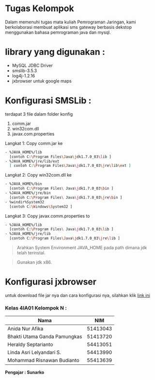 # Tugas Kelompok
Dalam memenuhi tugas mata kuliah Pemrograman Jaringan, kami berkolaborasi membuat aplikasi sms gateway berbasis dekstop menggunakan bahasa pemrograman java dan mysql.

# library yang digunakan :
  - MySQL JDBC Driver
  - smslib-3.5.3
  - log4j-1.2.16
  - jxbrowser untuk google maps

# Konfigurasi SMSLib :
terdapat 3 file dalam folder konfig 
  1. comm.jar
  2. win32com.dll
  3. javax.com.properties
 

Langkat 1: Copy comm.jar ke
```sh
- %JAVA_HOME%/lib  
  [contoh C:\Program Files\Java\jdk1.7.0_03\lib ]
- %JAVA_HOME%/jre/lib/ext
  [ contoh C:\Program Files\Java\jdk1.7.0_03\jre\lib\ext ]
```

Langkat 2: Copy win32com.dll ke
```sh
- %JAVA_HOME%/bin
  [contoh C:\Program Files\ Java\jdk1.7.0_03\bin ]
- %JAVA_HOME%/jre/bin
  [contoh C:\Program Files\ Java\jdk1.7.0_03\jre\bin ]
- %windir%System32
  [contoh C:\Windows\System32 ] 
```

Langkat 3: Copy javax.comm.properties to
```sh
- %JAVA_HOME%/lib
  [contoh C:\Program Files\ Java\jdk1.7.0_03\lib ]
- %JAVA_HOME%/jre/lib
  [contoh C:\Program Files\Java\jdk1.7.0_03\jre\lib ]
```
> Arahkan System Environment JAVA_HOME pada path dimana jdk telah terinstal.

> Gunakan jdk x86.

# Konfigurasi jxbrowser
untuk download file jar nya dan cara konfigurasi nya, silahkan klik [link ini](https://jxbrowser.support.teamdev.com/support/solutions/articles/9000012864-quick-start-guide-for-swing-developer)



### Kelas 4IA01 Kelompok N :

| Nama | NIM |
| ------ | ------ |
| Anida Nur Afika | 51413043 |
| Bhakti Utama Ganda Pamungkas   | 51413720 |
| Heraldy Septarianto | 54413051 |
| Linda Asri Lelyandari S. | 54413990 |
| Mohammad Risnawan Budianto | 55413639 |

**Pengajar : Sunarko**
